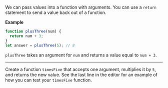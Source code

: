 We can pass values into a function with arguments. You can use a `return` statement to send a value back out of a function.

**Example**

```js
function plusThree(num) {
  return num + 3;
}
let answer = plusThree(5); // 8
```

`plusThree` takes an argument for `num` and returns a value equal to `num + 3`.

------

Create a function `timesFive` that accepts one argument, multiplies it by `5`, and returns the new value. See the last line in the editor for an example of how you can test your `timesFive` function.
